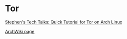 # Tor


[Stephen's Tech Talks: Quick Tutorial for Tor on Arch Linux](https://youtu.be/KTfWu0GFKTc)


[ArchWiki page](https://wiki.archlinux.org/title/Tor)


